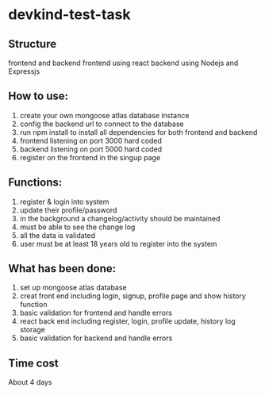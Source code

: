 # devkind-test-task

## Structure
frontend and backend
frontend using react
backend using Nodejs and Expressjs

## How to use:
1. create your own mongoose atlas database instance
2. config the backend url to connect to the database
3. run npm install to install all dependencies for both frontend and backend
4. frontend listening on port 3000 hard coded
5. backend listening on port 5000 hard coded
6. register on the frontend in the singup page

## Functions:
1. register & login into system
2. update their profile/password
3. in the background a changelog/activity should be maintained
4. must be able to see the change log
5. all the data is validated
6. user must be at least 18 years old to register into the system

## What has been done:
1. set up mongoose atlas database
2. creat front end including login, signup, profile page and show history function
3. basic validation for frontend and handle errors
4. react back end including register, login, profile update, history log storage
5. basic validation for backend and handle errors

## Time cost
About 4 days